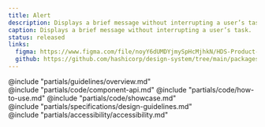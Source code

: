 ```yaml
---
title: Alert
description: Displays a brief message without interrupting a user’s task.
caption: Displays a brief message without interrupting a user’s task.
status: released
links:
  figma: https://www.figma.com/file/noyY6dUMDYjmySpHcMjhkN/HDS-Product---Components?node-id=1377%3A11987
  github: https://github.com/hashicorp/design-system/tree/main/packages/components/addon/components/hds/alert
---
```


<section id="section-guidelines" data-markdown="1">
  @include "partials/guidelines/overview.md"
</section>

<section id="section-code" data-markdown="1">
  @include "partials/code/component-api.md"
  @include "partials/code/how-to-use.md"
  @include "partials/code/showcase.md"
</section>

<section id="section-specifications" data-markdown="1">
  @include "partials/specifications/design-guidelines.md"
</section>

<section id="section-accessibility" data-markdown="1">
  @include "partials/accessibility/accessibility.md"
</section>

